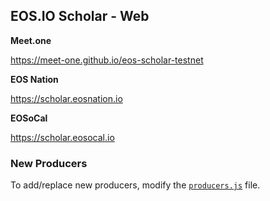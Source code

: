 ## EOS.IO Scholar - Web

**Meet.one**

https://meet-one.github.io/eos-scholar-testnet

**EOS Nation**

https://scholar.eosnation.io

**EOSoCal**

https://scholar.eosocal.io

### New Producers

To add/replace new producers, modify the [`producers.js`](producers.js) file.
